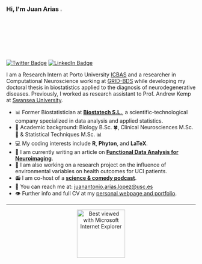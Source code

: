 ### Hi, I'm Juan Arias <img src="https://media.giphy.com/media/hvRJCLFzcasrR4ia7z/giphy.gif" width="3%">


[![Twitter Badge](https://img.shields.io/badge/Twitter-Profile-informational?style=flat&logo=twitter&logoColor=white&color=1CA2F1)](https://twitter.com/DatasetMessy)
[![LinkedIn Badge](https://img.shields.io/badge/LinkedIn-Profile-informational?style=flat&logo=linkedin&logoColor=white&color=0D76A8)](https://www.linkedin.com/in/juanariasbio/)

I am a Research Intern at Porto University [ICBAS](https://sigarra.up.pt/icbas/pt/uni_geral.unidade_view?pv_unidade=39) and a researcher in Computational Neuroscience working at [GRID-BDS](https://grid-usc.com/equipo) while developing my doctoral thesis in biostatistics applied to the diagnosis of neurodegenerative diseases. Previously, I worked as research assistant to Prof. Andrew Kemp at [Swansea University](https://genialscience.org.uk).

- :bar_chart: Former Biostatistician at [**Biostatech S.L.**](http://biostatech.com/), a scientific-technological company specialized in data analysis and applied statistics.
- :memo: Academic background: Biology B.Sc. 🍀, Clinical Neurosciences M.Sc. 🧠 & Statistical Techniques M.Sc. 📊
- :computer: My coding interests include **R**, **Phyton**, and **LaTeX**.
- :notebook: I am currently writing an article on **[Functional Data Analysis for Neuroimaging](https://arxiv.org/abs/2102.02908)**.
- :notebook: I am also working on a research project on the influence of environmental variables on health outcomes for UCI patients.
- :radio: I am co-host of a **[science & comedy podcast](https://linktr.ee/idus_podcast)**.
- 📧 You can reach me at: juanantonio.arias.lopez@usc.es
- 👁️ Further info and full CV at my [personal webpage and portfolio](https://juan-arias.xyz).

---

 
<div align="center">
<img src="https://github.com/fnky/fnky/raw/fnky/img/ie.jpg" alt="Best viewed with Microsoft Internet Explorer" align="center" width="128">
</div> 
